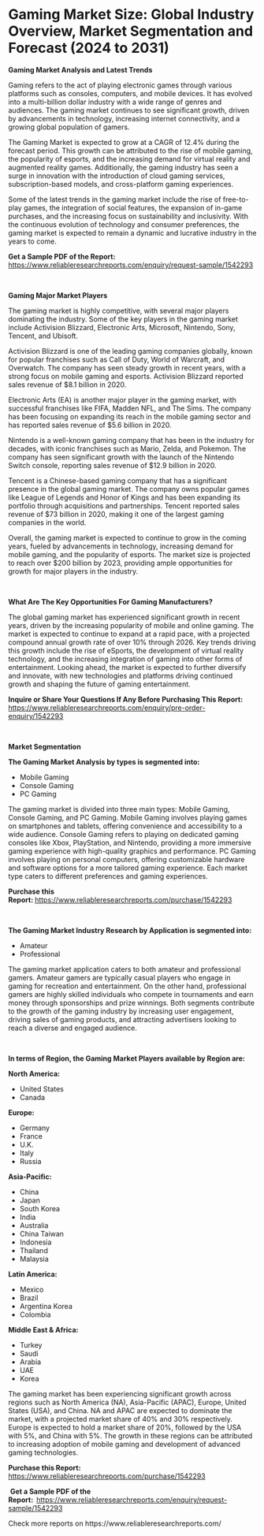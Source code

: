 <p><h1>Gaming Market Size: Global Industry Overview, Market Segmentation and Forecast (2024 to 2031)</h1></p><p><strong>Gaming Market Analysis and Latest Trends</strong></p>
<p><p>Gaming refers to the act of playing electronic games through various platforms such as consoles, computers, and mobile devices. It has evolved into a multi-billion dollar industry with a wide range of genres and audiences. The gaming market continues to see significant growth, driven by advancements in technology, increasing internet connectivity, and a growing global population of gamers.</p><p>The Gaming Market is expected to grow at a CAGR of 12.4% during the forecast period. This growth can be attributed to the rise of mobile gaming, the popularity of esports, and the increasing demand for virtual reality and augmented reality games. Additionally, the gaming industry has seen a surge in innovation with the introduction of cloud gaming services, subscription-based models, and cross-platform gaming experiences.</p><p>Some of the latest trends in the gaming market include the rise of free-to-play games, the integration of social features, the expansion of in-game purchases, and the increasing focus on sustainability and inclusivity. With the continuous evolution of technology and consumer preferences, the gaming market is expected to remain a dynamic and lucrative industry in the years to come.</p></p>
<p><strong>Get a Sample PDF of the Report:&nbsp;</strong> <a href="https://www.reliableresearchreports.com/enquiry/request-sample/1542293">https://www.reliableresearchreports.com/enquiry/request-sample/1542293</a></p>
<p>&nbsp;</p>
<p><strong>Gaming Major Market Players</strong></p>
<p><p>The gaming market is highly competitive, with several major players dominating the industry. Some of the key players in the gaming market include Activision Blizzard, Electronic Arts, Microsoft, Nintendo, Sony, Tencent, and Ubisoft.</p><p>Activision Blizzard is one of the leading gaming companies globally, known for popular franchises such as Call of Duty, World of Warcraft, and Overwatch. The company has seen steady growth in recent years, with a strong focus on mobile gaming and esports. Activision Blizzard reported sales revenue of $8.1 billion in 2020.</p><p>Electronic Arts (EA) is another major player in the gaming market, with successful franchises like FIFA, Madden NFL, and The Sims. The company has been focusing on expanding its reach in the mobile gaming sector and has reported sales revenue of $5.6 billion in 2020.</p><p>Nintendo is a well-known gaming company that has been in the industry for decades, with iconic franchises such as Mario, Zelda, and Pokemon. The company has seen significant growth with the launch of the Nintendo Switch console, reporting sales revenue of $12.9 billion in 2020.</p><p>Tencent is a Chinese-based gaming company that has a significant presence in the global gaming market. The company owns popular games like League of Legends and Honor of Kings and has been expanding its portfolio through acquisitions and partnerships. Tencent reported sales revenue of $73 billion in 2020, making it one of the largest gaming companies in the world.</p><p>Overall, the gaming market is expected to continue to grow in the coming years, fueled by advancements in technology, increasing demand for mobile gaming, and the popularity of esports. The market size is projected to reach over $200 billion by 2023, providing ample opportunities for growth for major players in the industry.</p></p>
<p>&nbsp;</p>
<p><strong>What Are The Key Opportunities For Gaming Manufacturers?</strong></p>
<p><p>The global gaming market has experienced significant growth in recent years, driven by the increasing popularity of mobile and online gaming. The market is expected to continue to expand at a rapid pace, with a projected compound annual growth rate of over 10% through 2026. Key trends driving this growth include the rise of eSports, the development of virtual reality technology, and the increasing integration of gaming into other forms of entertainment. Looking ahead, the market is expected to further diversify and innovate, with new technologies and platforms driving continued growth and shaping the future of gaming entertainment.</p></p>
<p><strong>Inquire or Share Your Questions If Any Before Purchasing This Report:</strong> <a href="https://www.reliableresearchreports.com/enquiry/pre-order-enquiry/1542293">https://www.reliableresearchreports.com/enquiry/pre-order-enquiry/1542293</a></p>
<p>&nbsp;</p>
<p><strong>Market Segmentation</strong></p>
<p><strong>The Gaming Market Analysis by types is segmented into:</strong></p>
<p><ul><li>Mobile Gaming</li><li>Console Gaming</li><li>PC Gaming</li></ul></p>
<p><p>The gaming market is divided into three main types: Mobile Gaming, Console Gaming, and PC Gaming. Mobile Gaming involves playing games on smartphones and tablets, offering convenience and accessibility to a wide audience. Console Gaming refers to playing on dedicated gaming consoles like Xbox, PlayStation, and Nintendo, providing a more immersive gaming experience with high-quality graphics and performance. PC Gaming involves playing on personal computers, offering customizable hardware and software options for a more tailored gaming experience. Each market type caters to different preferences and gaming experiences.</p></p>
<p><strong>Purchase this Report:&nbsp;</strong><a href="https://www.reliableresearchreports.com/purchase/1542293">https://www.reliableresearchreports.com/purchase/1542293</a></p>
<p>&nbsp;</p>
<p><strong>The Gaming Market Industry Research by Application is segmented into:</strong></p>
<p><ul><li>Amateur</li><li>Professional</li></ul></p>
<p><p>The gaming market application caters to both amateur and professional gamers. Amateur gamers are typically casual players who engage in gaming for recreation and entertainment. On the other hand, professional gamers are highly skilled individuals who compete in tournaments and earn money through sponsorships and prize winnings. Both segments contribute to the growth of the gaming industry by increasing user engagement, driving sales of gaming products, and attracting advertisers looking to reach a diverse and engaged audience.</p></p>
<p>&nbsp;</p>
<p><strong>In terms of Region, the Gaming Market Players available by Region are:</strong></p>
<p>
    <p> <strong> North America: </strong>
        <ul>
            <li>United States</li>
            <li>Canada</li>
        </ul>
        </p> 
    <p> <strong> Europe: </strong>
        <ul>
            <li>Germany</li>
            <li>France</li>
            <li>U.K.</li>
            <li>Italy</li>
            <li>Russia</li>
        </ul>
        </p> 
    <p> <strong> Asia-Pacific: </strong>
        <ul>
            <li>China</li>
            <li>Japan</li>
            <li>South Korea</li>
            <li>India</li>
            <li>Australia</li>
            <li>China Taiwan</li>
            <li>Indonesia</li>
            <li>Thailand</li>
            <li>Malaysia</li>
        </ul>
        </p> 
    <p> <strong> Latin America: </strong>
        <ul>
            <li>Mexico</li>
            <li>Brazil</li>
            <li>Argentina Korea</li>
            <li>Colombia</li>
        </ul>
        </p> 
    <p> <strong> Middle East & Africa: </strong>
        <ul>
            <li>Turkey</li>
            <li>Saudi</li>
            <li>Arabia</li>
            <li>UAE</li>
            <li>Korea</li>
        </ul>
    </p>
    </p>
<p><p>The gaming market has been experiencing significant growth across regions such as North America (NA), Asia-Pacific (APAC), Europe, United States (USA), and China. NA and APAC are expected to dominate the market, with a projected market share of 40% and 30% respectively. Europe is expected to hold a market share of 20%, followed by the USA with 5%, and China with 5%. The growth in these regions can be attributed to increasing adoption of mobile gaming and development of advanced gaming technologies.</p></p>
<p><strong>Purchase this Report: </strong><a href="https://www.reliableresearchreports.com/purchase/1542293">https://www.reliableresearchreports.com/purchase/1542293</a></p>
<p>&nbsp;<strong>Get a Sample PDF of the Report:&nbsp;&nbsp;</strong><a href="https://www.reliableresearchreports.com/enquiry/request-sample/1542293">https://www.reliableresearchreports.com/enquiry/request-sample/1542293</a></p>
<p><strong></strong></p>
<p>Check more reports on https://www.reliableresearchreports.com/</p>